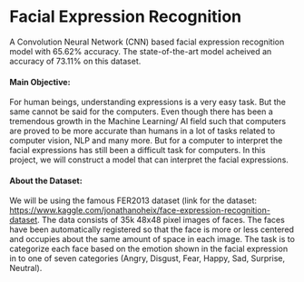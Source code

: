 # Facial Expression Recognition 
A Convolution Neural Network (CNN) based facial expression recognition model with 65.62% accuracy. The state-of-the-art model acheived an accuracy of 73.11% on this dataset.

#### Main Objective:
For human beings, understanding expressions is a very easy task. But the same cannot be said for the computers. Even though there has been a tremendous growth in the Machine Learning/ AI field such that computers are proved to be more accurate than humans in a lot of tasks related to computer vision, NLP and many more. But for a computer to interpret the facial expressions has still been a difficult task for computers. In this project, we will construct a model that can interpret the facial expressions.

#### About the Dataset:
We will be using the famous FER2013 dataset (link for the dataset: https://www.kaggle.com/jonathanoheix/face-expression-recognition-dataset. The data consists of 35k 48x48 pixel images of faces. The faces have been automatically registered so that the face is more or less centered and occupies about the same amount of space in each image. The task is to categorize each face based on the emotion shown in the facial expression in to one of seven categories (Angry, Disgust, Fear, Happy, Sad, Surprise, Neutral).
